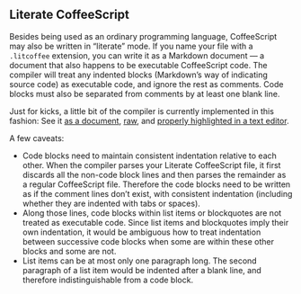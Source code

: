## Literate CoffeeScript

Besides being used as an ordinary programming language, CoffeeScript may also be written in “literate” mode. If you name your file with a `.litcoffee` extension, you can write it as a Markdown document — a document that also happens to be executable CoffeeScript code. The compiler will treat any indented blocks (Markdown’s way of indicating source code) as executable code, and ignore the rest as comments. Code blocks must also be separated from comments by at least one blank line.

Just for kicks, a little bit of the compiler is currently implemented in this fashion: See it [as a document](https://gist.github.com/jashkenas/3fc3c1a8b1009c00d9df), [raw](https://raw.githubusercontent.com/jashkenas/coffeescript/master/src/scope.litcoffee), and [properly highlighted in a text editor](http://cl.ly/LxEu).

A few caveats:

* Code blocks need to maintain consistent indentation relative to each other. When the compiler parses your Literate CoffeeScript file, it first discards all the non-code block lines and then parses the remainder as a regular CoffeeScript file. Therefore the code blocks need to be written as if the comment lines don’t exist, with consistent indentation (including whether they are indented with tabs or spaces).
* Along those lines, code blocks within list items or blockquotes are not treated as executable code. Since list items and blockquotes imply their own indentation, it would be ambiguous how to treat indentation between successive code blocks when some are within these other blocks and some are not.
* List items can be at most only one paragraph long. The second paragraph of a list item would be indented after a blank line, and therefore indistinguishable from a code block.

